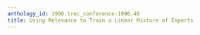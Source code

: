 ```yaml
---
anthology_id: 1996.trec_conference-1996.46
title: Using Relevance to Train a Linear Mixture of Experts
---
```

